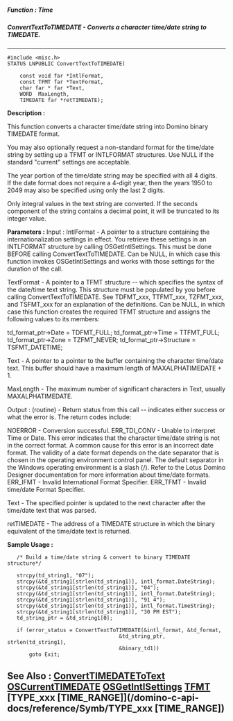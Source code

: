 ##### Function : Time
##### ConvertTextToTIMEDATE - Converts a character time/date string to TIMEDATE.
---
```
#include <misc.h>
STATUS LNPUBLIC ConvertTextToTIMEDATE(

	const void far *IntlFormat,
	const TFMT far *TextFormat,
	char far * far *Text,
	WORD  MaxLength,
	TIMEDATE far *retTIMEDATE);
```
**Description :**

This function converts a character time/date string into Domino binary TIMEDATE 
format. 

You may also optionally request a non-standard format for the time/date string 
by setting up a TFMT or INTLFORMAT structures.  Use NULL if the standard 
"current" settings are  acceptable.

The year portion of the time/date string may be specified with all 4 digits.  
If the date format does not require a 4-digit year, then the years 1950 to 2049 
may also be specified using only the last 2 digits.

Only integral values in the text string are converted.  If the seconds 
component of the string contains a decimal point, it will be truncated to its 
integer value.

**Parameters :**
Input :
IntlFormat  -  A pointer to a structure containing the internationalization settings in effect. You retrieve these settings in an INTLFORMAT structure by calling OSGetIntlSettings.  This must be done BEFORE calling ConvertTextToTIMEDATE.  Can be NULL, in which case this function invokes OSGetIntlSettings and works with those settings for the duration of the call.

TextFormat  -  A pointer to a TFMT structure -- which specifies the syntax of the date/time text string.   This structure must be populated by you before calling ConvertTextToTIMEDATE. See TDFMT_xxx, TTFMT_xxx, TZFMT_xxx, and TSFMT_xxx for an explanation of the definitions.   Can be NULL, in which case this function creates the required TFMT structure and assigns the following values to its members: 

td_format_ptr->Date = TDFMT_FULL;
td_format_ptr->Time = TTFMT_FULL;
td_format_ptr->Zone = TZFMT_NEVER;
td_format_ptr->Structure = TSFMT_DATETIME;


Text  -  A pointer to a pointer to the buffer containing the character time/date text. This buffer should have a maximum length of MAXALPHATIMEDATE + 1.

MaxLength  -  The maximum number of significant characters in Text, usually MAXALPHATIMEDATE.

Output :
(routine)  -  Return status from this call -- indicates either success or what the error is. The return codes include: 

NOERROR - Conversion successful. 
ERR_TDI_CONV - Unable to interpret Time or Date.  This error indicates that the character time/date string is not in the correct format.  A common cause for this error is an incorrect date format.  The validity of a date format depends on the date separator that is chosen in the operating environment control panel.  The default separator in the Windows operating environment is a slash (/).  Refer to the Lotus Domino Designer documentation for more information about time/date formats.
ERR_IFMT - Invalid International Format Specifier.
ERR_TFMT - Invalid time/date Format Specifier.


Text  -  The specified pointer is updated to the next character after the time/date text that was parsed.

retTIMEDATE  -  The address of a TIMEDATE structure in which the binary equivalent of the time/date text is returned.


**Sample Usage :**
```
   /* Build a time/date string & convert to binary TIMEDATE structure*/

   strcpy(td_string1, "07");
   strcpy(&td_string1[strlen(td_string1)], intl_format.DateString);
   strcpy(&td_string1[strlen(td_string1)], "04");
   strcpy(&td_string1[strlen(td_string1)], intl_format.DateString);
   strcpy(&td_string1[strlen(td_string1)], "91 4");
   strcpy(&td_string1[strlen(td_string1)], intl_format.TimeString);
   strcpy(&td_string1[strlen(td_string1)], "30 PM EST");
   td_string_ptr = &td_string1[0];

   if (error_status = ConvertTextToTIMEDATE(&intl_format, &td_format,
                                    &td_string_ptr, strlen(td_string1),
                                    &binary_td1))
       goto Exit;
```
**See Also :**
[ConvertTIMEDATEToText](/domino-c-api-docs/reference/Func/ConvertTIMEDATEToText)
[OSCurrentTIMEDATE](/domino-c-api-docs/reference/Func/OSCurrentTIMEDATE)
[OSGetIntlSettings](/domino-c-api-docs/reference/Func/OSGetIntlSettings)
[TFMT](/domino-c-api-docs/reference/Data/TFMT)
[TYPE_xxx [TIME_RANGE]](/domino-c-api-docs/reference/Symb/TYPE_xxx [TIME_RANGE])
---
